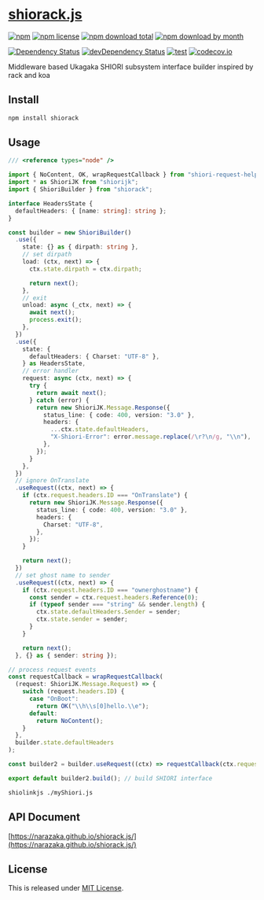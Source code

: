 # [shiorack.js](https://github.com/Narazaka/shiorack.js)

[![npm](https://img.shields.io/npm/v/shiorack.svg)](https://www.npmjs.com/package/shiorack)
[![npm license](https://img.shields.io/npm/l/shiorack.svg)](https://www.npmjs.com/package/shiorack)
[![npm download total](https://img.shields.io/npm/dt/shiorack.svg)](https://www.npmjs.com/package/shiorack)
[![npm download by month](https://img.shields.io/npm/dm/shiorack.svg)](https://www.npmjs.com/package/shiorack)

[![Dependency Status](https://david-dm.org/Narazaka/shiorack.js/status.svg)](https://david-dm.org/Narazaka/shiorack.js)
[![devDependency Status](https://david-dm.org/Narazaka/shiorack.js/dev-status.svg)](https://david-dm.org/Narazaka/shiorack.js?type=dev)
[![test](https://github.com/Narazaka/shiorack.js/workflows/test/badge.svg)](https://github.com/Narazaka/shiorack.js/actions?query=workflow:test)
[![codecov.io](https://codecov.io/github/Narazaka/shiorack.js/coverage.svg?branch=master)](https://codecov.io/github/Narazaka/shiorack.js?branch=master)

Middleware based Ukagaka SHIORI subsystem interface builder inspired by rack and koa

## Install

```bash
npm install shiorack
```

## Usage

```typescript
/// <reference types="node" />

import { NoContent, OK, wrapRequestCallback } from "shiori-request-helper";
import * as ShioriJK from "shiorijk";
import { ShioriBuilder } from "shiorack";

interface HeadersState {
  defaultHeaders: { [name: string]: string };
}

const builder = new ShioriBuilder()
  .use({
    state: {} as { dirpath: string },
    // set dirpath
    load: (ctx, next) => {
      ctx.state.dirpath = ctx.dirpath;

      return next();
    },
    // exit
    unload: async (_ctx, next) => {
      await next();
      process.exit();
    },
  })
  .use({
    state: {
      defaultHeaders: { Charset: "UTF-8" },
    } as HeadersState,
    // error handler
    request: async (ctx, next) => {
      try {
        return await next();
      } catch (error) {
        return new ShioriJK.Message.Response({
          status_line: { code: 400, version: "3.0" },
          headers: {
            ...ctx.state.defaultHeaders,
            "X-Shiori-Error": error.message.replace(/\r?\n/g, "\\n"),
          },
        });
      }
    },
  })
  // ignore OnTranslate
  .useRequest((ctx, next) => {
    if (ctx.request.headers.ID === "OnTranslate") {
      return new ShioriJK.Message.Response({
        status_line: { code: 400, version: "3.0" },
        headers: {
          Charset: "UTF-8",
        },
      });
    }

    return next();
  })
  // set ghost name to sender
  .useRequest((ctx, next) => {
    if (ctx.request.headers.ID === "ownerghostname") {
      const sender = ctx.request.headers.Reference(0);
      if (typeof sender === "string" && sender.length) {
        ctx.state.defaultHeaders.Sender = sender;
        ctx.state.sender = sender;
      }
    }

    return next();
  }, {} as { sender: string });

// process request events
const requestCallback = wrapRequestCallback(
  (request: ShioriJK.Message.Request) => {
    switch (request.headers.ID) {
      case "OnBoot":
        return OK("\\h\\s[0]hello.\\e");
      default:
        return NoContent();
    }
  },
  builder.state.defaultHeaders
);

const builder2 = builder.useRequest((ctx) => requestCallback(ctx.request));

export default builder2.build(); // build SHIORI interface
```

```bash
shiolinkjs ./myShiori.js
```

## API Document

[https://narazaka.github.io/shiorack.js/](https://narazaka.github.io/shiorack.js/)

## License

This is released under [MIT License](http://narazaka.net/license/MIT?2018).
